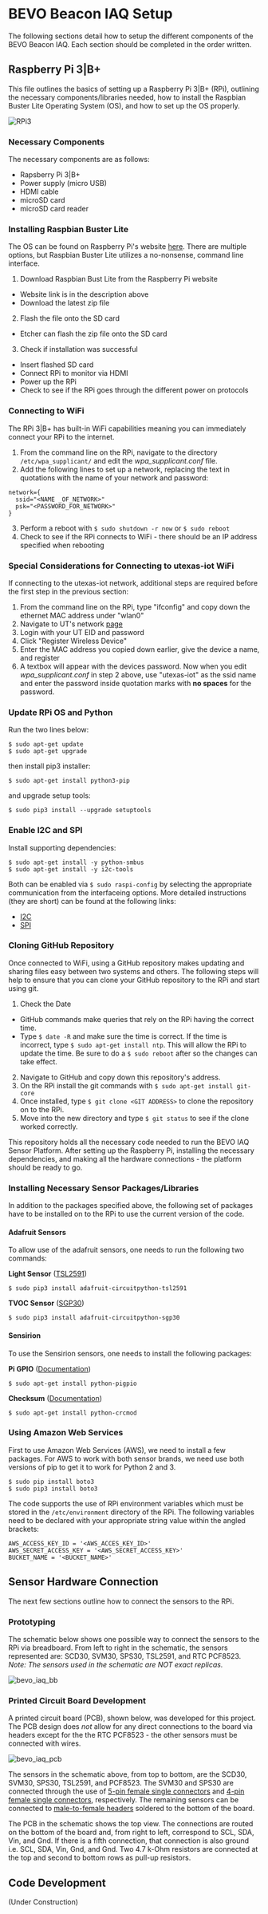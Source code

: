 # BEVO Beacon IAQ Setup 

 The following sections detail how to setup the different components of the BEVO Beacon IAQ. Each section should be completed in the order written. 

## Raspberry Pi 3|B+
 This file outlines the basics of setting up a Raspberry Pi 3|B+ (RPi), outlining the necessary components/libraries needed, how to install the Raspbian Buster Lite Operating System (OS), and how to set up the OS properly. 

 ![RPi3](https://www.raspberrypi.org/app/uploads/2018/03/770A5842-1612x1080.jpg)

 ### Necessary Components
 The necessary components are as follows:
 - Rapsberry Pi 3|B+
 - Power supply (micro USB)
 - HDMI cable
 - microSD card
 - microSD card reader

 ### Installing Raspbian Buster Lite
 The OS can be found on Raspberry Pi's website [here](https://www.raspberrypi.org/downloads/raspbian/). There are multiple options, but Raspbian Buster Lite utilizes a no-nonsense, command line interface. 

 1. Download Raspbian Bust Lite from the Raspberry Pi website
   - Website link is in the description above
   - Download the latest zip file
 2. Flash the file onto the SD card
   - Etcher can flash the zip file onto the SD card
 3. Check if installation was successful 
   - Insert flashed SD card
   - Connect RPi to monitor via HDMI
   - Power up the RPi
   - Check to see if the RPi goes through the different power on protocols

 ### Connecting to WiFi
 The RPi 3|B+ has built-in WiFi capabilities meaning you can immediately connect your RPi to the internet. 

 1. From the command line on the RPi, navigate to the directory ```/etc/wpa_supplicant/``` and edit the *wpa_supplicant.conf* file.
 2. Add the following lines to set up a network, replacing the text in quotations with the name of your network and password:
 ```
 network={
   ssid="<NAME _OF_NETWORK>"
   psk="<PASSWORD_FOR_NETWORK>"
 }
 ```
 3. Perform a reboot with ```$ sudo shutdown -r now``` or ```$ sudo reboot```
 4. Check to see if the RPi connects to WiFi - there should be an IP address specified when rebooting

 ### Special Considerations for Connecting to utexas-iot WiFi
 If connecting to the utexas-iot network, additional steps are required before the first step in the previous section:

 1. From the command line on the RPi, type "ifconfig" and copy down the ethernet MAC address under "wlan0" 
 2. Navigate to UT's network [page](https://network.utexas.edu)
 3. Login with your UT EID and password
 4. Click "Register Wireless Device"
 5. Enter the MAC address you copied down earlier, give the device a name, and register
 6. A textbox will appear with the devices password. Now when you edit *wpa_supplicant.conf* in step 2 above, use "utexas-iot" as the ssid name and enter the password inside quotation marks with **no spaces** for the password. 

 ### Update RPi OS and Python
 Run the two lines below:
 ```
 $ sudo apt-get update
 $ sudo apt-get upgrade
 ```
 then install pip3 installer:
 ```
 $ sudo apt-get install python3-pip
 ```
 and upgrade setup tools:
 ```
 $ sudo pip3 install --upgrade setuptools
 ```

 ### Enable I2C and SPI
 Install supporting dependencies:
 ```
 $ sudo apt-get install -y python-smbus
 $ sudo apt-get install -y i2c-tools
 ```

 Both can be enabled via ```$ sudo raspi-config``` by selecting the appropriate communication from the interfaceing options. More detailed instructions (they are short) can be found at the following links:
 - [I2C](https://learn.adafruit.com/adafruits-raspberry-pi-lesson-4-gpio-setup/configuring-i2c)
 - [SPI](https://learn.adafruit.com/adafruits-raspberry-pi-lesson-4-gpio-setup/configuring-spi)

### Cloning GitHub Repository
 Once connected to WiFi, using a GitHub repository makes updating and sharing files easy between two systems and others. The following steps will help to ensure that you can clone your GitHub repository to the RPi and start using git. 

 1. Check the Date
   - GitHub commands make queries that rely on the RPi having the correct time. 
   - Type ```$ date -R``` and make sure the time is correct. If the time is incorrect, type ```$ sudo apt-get install ntp```.
   This will allow the RPi to update the time. Be sure to do a ```$ sudo reboot``` after so the changes can take effect.
 2. Navigate to GitHub and copy down this repository's address.
 3. On the RPi install the git commands with ```$ sudo apt-get install git-core```
 4. Once installed, type ```$ git clone <GIT ADDRESS>``` to clone the repository on to the RPi.
 5. Move into the new directory and type ```$ git status``` to see if the clone worked correctly. 

 This repository holds all the necessary code needed to run the BEVO IAQ Sensor Platform. After setting up the Raspberry Pi, installing the necessary dependencies, and making all the hardware connections - the platform should be ready to go. 
 
### Installing Necessary Sensor Packages/Libraries
In addition to the packages specified above, the following set of packages have to be installed on to the RPi to use the current version of the code. 

#### Adafruit Sensors
To allow use of the adafruit sensors, one needs to run the following two commands:

**Light Sensor** ([TSL2591](https://www.adafruit.com/product/1980))
```
$ sudo pip3 install adafruit-circuitpython-tsl2591
```

**TVOC Sensor** ([SGP30](https://www.adafruit.com/product/3709))
```
$ sudo pip3 install adafruit-circuitpython-sgp30
```

#### Sensirion
To use the Sensirion sensors, one needs to install the following packages:

**Pi GPIO** ([Documentation](http://abyz.me.uk/rpi/pigpio/python.html))
```
$ sudo apt-get install python-pigpio
```

**Checksum** ([Documentation](http://crcmod.sourceforge.net/crcmod.html#module-crcmod))
```
$ sudo apt-get install python-crcmod
```

### Using Amazon Web Services
First to use Amazon Web Services (AWS), we need to install a few packages. For AWS to work with both sensor brands, we need use both versions of pip to get it to work for Python 2 and 3. 
```
$ sudo pip install boto3
$ sudo pip3 install boto3
```

The code supports the use of RPi environment variables which must be stored in the ```/etc/environment``` directory of the RPi. The following variables need to be declared with your appropriate string value within the angled brackets:
```
AWS_ACCESS_KEY_ID = '<AWS_ACCES_KEY_ID>'
AWS_SECRET_ACCESS_KEY = '<AWS_SECRET_ACCESS_KEY>'
BUCKET_NAME = '<BUCKET_NAME>'
```
 
## Sensor Hardware Connection
The next few sections outline how to connect the sensors to the RPi. 

### Prototyping
The schematic below shows one possible way to connect the sensors to the RPi via breadboard. From left to right in the schematic, the sensors represented are: SCD30, SVM30, SPS30, TSL2591, and RTC PCF8523. *Note: The sensors used in the schematic are NOT exact replicas.*

![bevo_iaq_bb](https://github.com/intelligent-environments-lab/bevo_iaq/blob/master/Setup/Layouts/BEVO_IAQ_bb.png)

### Printed Circuit Board Development
A printed circuit board (PCB), shown below, was developed for this project. The PCB design does *not* allow for any direct connections to the board via headers except for the the RTC PCF8523 - the other sensors must be connected with wires.

![bevo_iaq_pcb](https://github.com/intelligent-environments-lab/bevo_iaq/blob/master/Setup/Layouts/BEVO_IAQ_New_pcb.png)

The sensors in the schematic above, from top to bottom, are the SCD30, SVM30, SPS30, TSL2591, and PCF8523. The SVM30 and SPS30 are connected through the use of [5-pin female single connectors](https://images-na.ssl-images-amazon.com/images/I/41WAqkLeBJL._SL500_AC_SS350_.jpg) and [4-pin female single connectors](https://images-na.ssl-images-amazon.com/images/I/411g-Ag85ML._SL500_AC_SS350_.jpg), respectively. The remaining sensors can be connected to [male-to-female headers](http://img.dxcdn.com/productimages/sku_152192_2.jpg) soldered to the bottom of the board.

The PCB in the schematic shows the top view. The connections are routed on the bottom of the board and, from right to left, correspond to SCL, SDA, Vin, and Gnd. If there is a fifth connection, that connection is also ground i.e. SCL, SDA, Vin, Gnd, and Gnd. Two 4.7 k-Ohm resistors are connected at the top and second to bottom rows as pull-up resistors. 

## Code Development
(Under Construction)

